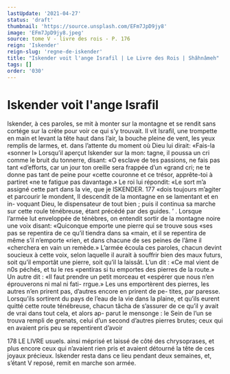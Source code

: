 ```yaml
---
lastUpdate: '2021-04-27'
status: 'draft'
thumbnail: 'https://source.unsplash.com/EFm7JpD9jy8'
image: 'EFm7JpD9jy8.jpeg'
source: tome V - livre des rois - P. 176
reign: 'Iskender'
reign-slug: 'regne-de-iskender'
title: "Iskender voit l'ange Israfil | Le Livre des Rois | Shâhnâmeh"
tags: []
order: '030'
---
```


# Iskender voit l'ange Israfil

Iskender, à ces paroles, se mit à monter sur la montagne et se rendit sans cortége sur la crête pour voir ce qui s’y trouvait. Il vit Israfil, une trompette
en main et levant la tête haut dans l’air, la bouche pleine de vent, les yeux remplis de larmes, et. dans l’attente du moment où Dieu lui dirait: «Fais-la «sonner l» Lorsqu’il aperçut Iskender sur la mon:
tagne, il poussa un cri comme le bruit du tonnerre, disant: «O esclave de tes passions, ne fais pas tant «d’efforts, car un jour ton oreille sera frappée d’un
«grand cri; ne te donne pas tant de peine pour «cette couronne et ce trésor, apprête-toi à partiret
«ne te fatigue pas davantage.» Le roi lui répondit: «Le sort m’a assigné cette part dans la vie, que je
lSKENDER. 177 «dois toujours m’agiter et parcourir le mondent, Il
descendit de la montagne en se lamentant et en in- voquant Dieu, le dispensateur de tout bien ; puis il continua sa marche sur cette roule ténébreuse, étant
précédé par des guides. ’ . Lorsque l’armée lut enveloppée de ténèbres, on
entendit sortir de la montagne noire une voix disant: «Quiconque emporte une pierre qui se trouve sous «ses pas se repentira de ce qu’il tiendra dans sa «main, et il se repentira de même s’il n’emporte
«rien, et dans chacune de ses peines de l’âme il «cherchera en vain un remède.» L’armée écoula ces
paroles, chacun devint soucieux à cette voix, selon laquelle il aurait à souffrir bien des maux futurs, soit qu’il emportât une pierre, soit qu’il la laissât.
L’un dit : «Ce mal vient de n0s péchés, et tu le res
«pentiras si tu emportes des pierres de la route.» Un autre dit : «Il faut prendre un petit morceau et «espérer que nous n’en éprouverons ni mal ni fati- rrgue.» Les uns emportèrent des pierres, les autres n’en prirent pas, d’autres encore en prirent de pe-
tites, par paresse. Lorsqu’ils sortirent du pays de l’eau de la vie dans la plaine, et qu’ils eurent quitté
cette route ténébreuse, chacun tâcha de s’assurer de
ce qu’il y avait de vrai dans tout cela, et alors ap- parut le mensonge : le Sein de l’un se trouva rempli de grenats, celui d’un second d’autres pierres brutes; ceux qui en avaient pris peu se repentirent d’avoir

178 LE LIVRE usuels.
ainsi méprisé et laissé de côté des chrysoprases, et
plus encore ceux qui n’avaient rien pris et avaient détourné la tête de ces joyaux précieux. Iskender
resta dans ce lieu pendant deux semaines, et, s’étant
V reposé, remit en marche son armée.
